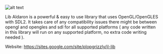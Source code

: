 

![alt text](https://oxydeadbeef.github.io/lib-aldaron/images/logo.png)



Lib Aldaron is a powerful & easy to use library that uses OpenGL/OpenGLES
with SDL2.  It takes care of any compatibility issues there might be between
opengl and opengles and sdl for all supported platforms ( any code written in
this library will run on any supported platform, no extra code writing needed ).

Website: https://sites.google.com/site/plopgrizzly/jl-lib
